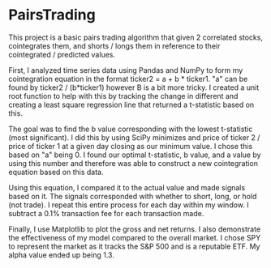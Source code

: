 # PairsTrading

This project is a basic pairs trading algorithm that given 2 correlated stocks, cointegrates them, and shorts / longs them in reference to 
their cointegrated / predicted values. 

First, I analyzed time series data using Pandas and NumPy to form my cointegration equation in the format ticker2 = a + b * ticker1.
"a" can be found by  ticker2 / (b*ticker1) however B is a bit more tricky. I created a unit root function to help with this by tracking
the change in different and creating a least square regression line that returned a t-statistic based on this. 

The goal was to find the b value corresponding with the lowest t-statistic (most significant). I did this by using 
SciPy minimizes and price of ticker 2 / price of ticker 1 at a given day closing as our minimum value. I chose this based on "a" being 0.
I found our optimal t-statistic, b value, and a value by using this number and therefore was able to construct a new cointegration equation
based on this data. 

Using this equation, I compared it to the actual value and made signals based on it. The signals corresponded with whether to short,
long, or hold (not trade). I repeat this entire process for each day within my window. I subtract a 0.1% transaction fee for each transaction
made. 

Finally, I use Matplotlib to plot the gross and net returns. I also demonstrate the effectiveness of my model compared to the overall market.
I chose SPY to represent the market as it tracks the S&P 500 and is a reputable ETF. My alpha value ended up being 1.3.
